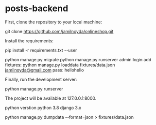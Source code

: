 # posts-backend

First, clone the repository to your local machine:

git clone https://github.com/jamilnoyda/onlineshop.git

Install the requirements:

pip install -r requirements.txt --user

python manage.py migrate
python manage.py runserver
admin login
add fixtures:
python manage.py loaddata fixtures/data.json
jamilnoyda@gmail.com
pass: hellohello


Finally, run the development server:

python manage.py runserver

The project will be available at 127.0.0.1:8000.


 python verstion  python 3.8
  django 3.x


python manage.py dumpdata --format=json > fixtures/data.json 
